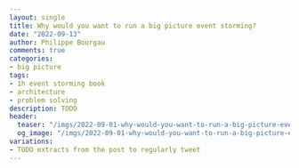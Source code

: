 ```yaml
---
layout: single
title: Why would you want to run a big picture event storming?
date: "2022-09-13"
author: Philippe Bourgau
comments: true
categories:
- big picture
tags:
- 1h event storming book
- architecture
- problem solving
description: TODO
header:
  teaser: "/imgs/2022-09-01-why-would-you-want-to-run-a-big-picture-event-storming/TODO-teaser.jpg"
  og_image: "/imgs/2022-09-01-why-would-you-want-to-run-a-big-picture-event-storming/TODO-og.jpg"
variations:
- TODO extracts from the post to regularly tweet
---
```

